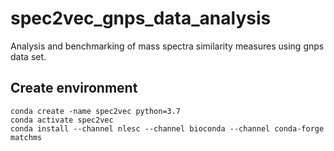# spec2vec_gnps_data_analysis
Analysis and benchmarking of mass spectra similarity measures using gnps data set.

## Create environment
```
conda create -name spec2vec python=3.7
conda activate spec2vec
conda install --channel nlesc --channel bioconda --channel conda-forge matchms
```
